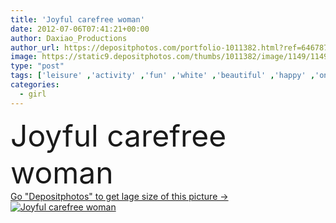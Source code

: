 ```yaml
---
title: 'Joyful carefree woman'
date: 2012-07-06T07:41:21+00:00
author: Daxiao_Productions
author_url: https://depositphotos.com/portfolio-1011382.html?ref=64678756
image: https://static9.depositphotos.com/thumbs/1011382/image/1149/11490149/api_thumb_450.jpg?forcejpeg=true
type: "post"
tags: ['leisure' ,'activity' ,'fun' ,'white' ,'beautiful' ,'happy' ,'one' ,'girl' ,'female' ,'young' ,'smiling' ,'summer' ,'grass' ,'people' ,'women' ,'beauty' ,'relaxation' ,'meadow' ,'freedom' ,'laughing' ,'happiness' ,'field' ,'vitality' ,'joy' ,'cheerful' ,'nature' ,'spring' ,'outdoor' ,'portrait' ,'cute' ,'caucasian' ,'smile' ,'health' ,'healthy' ,'natural' ,'Enjoyment' ,'playful' ,'face' ,'fashion' ,'pretty' ,'relax' ,'active' ,'woman' ,'lifestyle' ,'joyful' ,'down' ,'looking' ,'attractive' ,'enjoy' ,'free' ]
categories: 
  - girl
---
```

<div aling="center">
            <font size="60"> Joyful carefree woman</font>   
</div>
<div>
    <a href='https://depositphotos.com/11490149/stock-photo-joyful-carefree-woman.html?ref=64678756' target=_blank > Go "Depositphotos" to get lage size of this picture ->
        <img href='https://depositphotos.com/11490149/stock-photo-joyful-carefree-woman.html?ref=64678756' src='https://static9.depositphotos.com/1011382/1149/i/950/depositphotos_11490149-stock-photo-joyful-carefree-woman.jpg?forcejpeg=true' alt='Joyful carefree woman' >
    </a>
</div>

